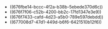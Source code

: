 - ((676fbe14-bccc-4f2a-b38b-5ebede370d6c))
- ((676f7f06-c52b-4200-bb2c-17fd1347e3e9))
- ((676f7433-cafd-4d23-a5b0-789e597debdd))
- ((677008d7-47d1-449d-b6f6-6421510b12f6))